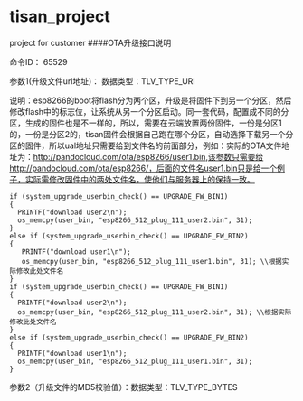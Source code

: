 # tisan_project
project for customer
####OTA升级接口说明

命令ID： 65529 

参数1(升级文件url地址)： 数据类型：TLV_TYPE_URI 

说明：esp8266的boot将flash分为两个区，升级是将固件下到另一个分区，然后修改flash中的标志位，让系统从另一个分区启动。同一套代码，配置成不同的分区，生成的固件也是不一样的，所以，需要在云端放置两份固件，一份是分区1的，一份是分区2的，tisan固件会根据自己跑在哪个分区，自动选择下载另一个分区的固件，所以ual地址只需要给到文件名的前面部分，例如：实际的OTA文件地址为：http://pandocloud.com/ota/esp8266/user1.bin,该参数只需要给http://pandocloud.com/ota/esp8266/，后面的文件名user1.bin只是给一个例子，实际需修改固件中的两处文件名，使他们与服务器上的保持一致。

```
if (system_upgrade_userbin_check() == UPGRADE_FW_BIN1)
{
  PRINTF("download user2\n");
  os_memcpy(user_bin, "esp8266_512_plug_111_user2.bin", 31);
}
else if (system_upgrade_userbin_check() == UPGRADE_FW_BIN2)
{
   PRINTF("download user1\n");
   os_memcpy(user_bin, "esp8266_512_plug_111_user1.bin", 31); \\根据实际修改此处文件名
}
if (system_upgrade_userbin_check() == UPGRADE_FW_BIN1)
{
  PRINTF("download user2\n");
  os_memcpy(user_bin, "esp8266_512_plug_111_user2.bin", 31); \\根据实际修改此处文件名
}
else if (system_upgrade_userbin_check() == UPGRADE_FW_BIN2)
{
  PRINTF("download user1\n");
  os_memcpy(user_bin, "esp8266_512_plug_111_user1.bin", 31);
}
```

参数2（升级文件的MD5校验值）：数据类型：TLV_TYPE_BYTES
